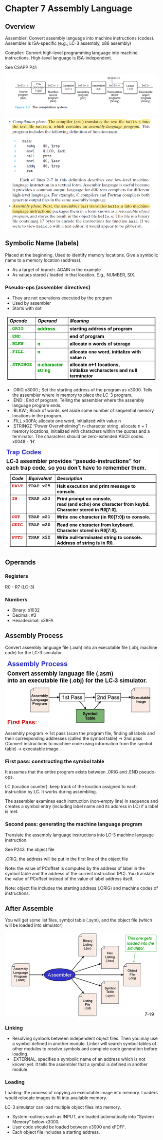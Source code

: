 # Chapter 7 Assembly Language

## Overview

Assembler: Convert assembly language into machine instructions (codes). Assembler is ISA-specific (e.g., LC-3 assembly, x86 assembly)

Compiler: Convert high-level programming language into machine instructions. High-level language is ISA-independent. 

See CSAPP P41

![Untitled](Chapter%207%20Assembly%20Language%20bad3663802e34e93a058352ae838770b/Untitled.png)

![Untitled](Chapter%207%20Assembly%20Language%20bad3663802e34e93a058352ae838770b/Untitled%201.png)

## Symbolic Name (labels)

Placed at the beginning. Used to identify memory locations. Give a symbolic name to a memory location (address). 

- As a target of branch. AGAIN in the example
- As values stored / loaded in that location. E.g., NUMBER, SIX.

### Pseudo-ops (assembler directives)

- They are not operations executed by the program
- Used by assembler
- Starts with dot

![Untitled](Chapter%207%20Assembly%20Language%20bad3663802e34e93a058352ae838770b/Untitled%202.png)

- .ORIG x3000 ; Set the starting address of the program as x3000. Tells the assembler where in memory to place the LC-3 program.
- .END ; End of program. Telling the assembler where the assembly language program ends.
- .BLKW ; Block of words, set aside some number of sequential memory locations in the program.
- .FILL x00FA; allocate one word, initialized with value n
- .STRINGZ “Power Overwhelming”; n-character string, allocate n + 1 memory locations, initialized with characters within the quotes and a terminator. The characters should be zero-extended ASCII codes. x0048 - ‘H’

![Untitled](Chapter%207%20Assembly%20Language%20bad3663802e34e93a058352ae838770b/Untitled%203.png)

## Operands

### Registers

R0 - R7 (LC-3)

### Numbers

- Binary: b1032
- Decimal: #3
- Hexadecimal: x38FA

## Assembly Process

Convert assembly language file (.asm) into an executable file (.obj, machine code) for the LC-3 simulator.

![Untitled](Chapter%207%20Assembly%20Language%20bad3663802e34e93a058352ae838770b/Untitled%204.png)

Assembly program → 1st pass (scan the program file, finding all labels and their corresponding addresses (called the symbol table) → 2nd pass (Convert instructions to machine code using information from the symbol table) → executable image

### First pass: constructing the symbol table

It assumes that the entire program exists between .ORIG and .END pseudo-ops. 

LC (location counter): keep track of the location assigned to each instruction by LC. It works during assembling. 

The assembler examines each instruction (non-empty line) in sequence and creates a symbol entry (including label name and its address in LC) if a label is met. 

### Second pass: generating the machine language program

Translate the assembly language instructions into LC-3 machine language instruction. 

See P243, the object file

.ORIG, the address will be put in the first line of the object file

Note: the value of PCoffset is computed by the address of label in the symbol table and the address of the current instruction (PC). You translate the value of PCoffset instead of the value of label address itself. 

Note: object file includes the starting address (.ORIG) and machine codes of instructions.

## After Assemble

You will get some list files, symbol table (.sym), and the object file (which will be loaded into simulator)

![Untitled](Chapter%207%20Assembly%20Language%20bad3663802e34e93a058352ae838770b/Untitled%205.png)

### Linking

- Resolving symbols between independent object files. Then you may use a symbol defined in another module. Linker will search symbol tables of other modules to resolve symbols and complete code generation before loading.
- .EXTERNAL, specifies a symbolic name of an address which is not known yet. It tells the assembler that a symbol is defined in another module.

### Loading

Loading: the process of copying an executable image into memory. Loaders would relocate images to fit into available memory. 

LC-3 simulator can load multiple object files into memory. 

- System routines such as INPUT, are loaded automatically into “System Memory” below x3000.
- User code should be loaded between x3000 and xFDFF.
- Each object file includes a starting address.